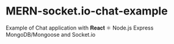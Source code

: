 # MERN-socket.io-chat-example
Example of Chat application with 𝐑𝐞𝐚𝐜𝐭 ⚛ Node.js Express MongoDB/Mongoose and Socket.io
